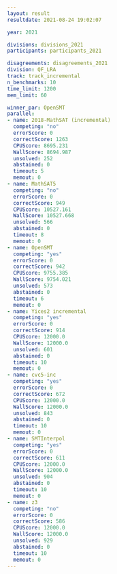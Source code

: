 ```yaml
---
layout: result
resultdate: 2021-08-24 19:02:07

year: 2021

divisions: divisions_2021
participants: participants_2021

disagreements: disagreements_2021
division: QF_LRA
track: track_incremental
n_benchmarks: 10
time_limit: 1200
mem_limit: 60

winner_par: OpenSMT
parallel:
- name: 2018-MathSAT (incremental)
  competing: "no"
  errorScore: 0
  correctScore: 1263
  CPUScore: 8695.231
  WallScore: 8694.987
  unsolved: 252
  abstained: 0
  timeout: 5
  memout: 0
- name: MathSAT5
  competing: "no"
  errorScore: 0
  correctScore: 949
  CPUScore: 10527.161
  WallScore: 10527.668
  unsolved: 566
  abstained: 0
  timeout: 8
  memout: 0
- name: OpenSMT
  competing: "yes"
  errorScore: 0
  correctScore: 942
  CPUScore: 9755.385
  WallScore: 9754.021
  unsolved: 573
  abstained: 0
  timeout: 6
  memout: 0
- name: Yices2 incremental
  competing: "yes"
  errorScore: 0
  correctScore: 914
  CPUScore: 12000.0
  WallScore: 12000.0
  unsolved: 601
  abstained: 0
  timeout: 10
  memout: 0
- name: cvc5-inc
  competing: "yes"
  errorScore: 0
  correctScore: 672
  CPUScore: 12000.0
  WallScore: 12000.0
  unsolved: 843
  abstained: 0
  timeout: 10
  memout: 0
- name: SMTInterpol
  competing: "yes"
  errorScore: 0
  correctScore: 611
  CPUScore: 12000.0
  WallScore: 12000.0
  unsolved: 904
  abstained: 0
  timeout: 10
  memout: 0
- name: z3
  competing: "no"
  errorScore: 0
  correctScore: 586
  CPUScore: 12000.0
  WallScore: 12000.0
  unsolved: 929
  abstained: 0
  timeout: 10
  memout: 0
---
```

